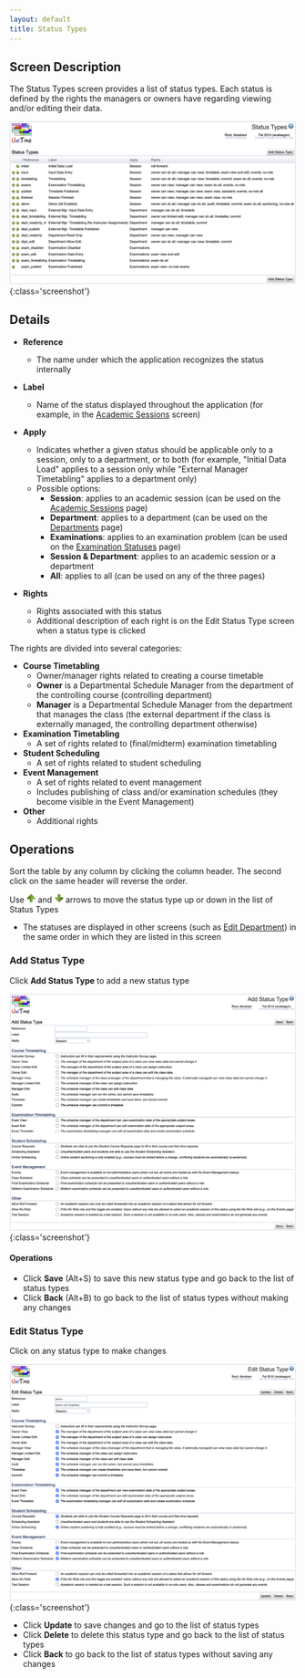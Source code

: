 ```yaml
---
layout: default
title: Status Types
---
```



## Screen Description

The Status Types screen provides a list of status types. Each status is defined by the rights the managers or owners have regarding viewing and/or editing their data.

![Status Types](images/status-types-1.png){:class='screenshot'}

## Details

* **Reference**
    * The name under which the application recognizes the status internally

* **Label**
    * Name of the status displayed throughout the application (for example, in the [Academic Sessions](academic-sessions) screen)

* **Apply**
    * Indicates whether a given status should be applicable only to a session, only to a department, or to both (for example, "Initial Data Load" applies to a session only while "External Manager Timetabling" applies to a department only)
    * Possible options:
        * **Session**: applies to an academic session (can be used on the [Academic Sessions](academic-sessions) page)
        * **Department**: applies to a department (can be used on the [Departments](departments) page)
        * **Examinations**: applies to an examination problem (can be used on the [Examination Statuses](examination-statuses) page)
        * **Session &amp; Department**: applies to an academic session or a department
        * **All**: applies to all (can be used on any of the three pages)

* **Rights**
    * Rights associated with this status
    * Additional description of each right is on the Edit Status Type screen when a status type is clicked

The rights are divided into several categories:
* **Course Timetabling**
    * Owner/manager rights related to creating a course timetable
    * **Owner** is a Departmental Schedule Manager from the department of the controlling course (controlling department)
    * **Manager** is a Departmental Schedule Manager from the department that manages the class (the external department if the class is externally managed, the controlling department otherwise)
* **Examination Timetabling**
    * A set of rights related to (final/midterm) examination timetabling
* **Student Scheduling**
    * A set of rights related to student scheduling
* **Event Management**
    * A set of rights related to event management
    * Includes publishing of class and/or examination schedules (they become visible in the Event Management)
* **Other**
    * Additional rights

## Operations

Sort the table by any column by clicking the column header. The second click on the same header will reverse the order.

Use ![Up](images/icon-up.png) and ![Down](images/icon-down.png) arrows to move the status type up or down in the list of Status Types
* The statuses are displayed in other screens (such as [Edit Department](edit-department)) in the same order in which they are listed in this screen

### Add Status Type

Click **Add Status Type** to add a new status type

![Add Status Type](images/add-status-type-1.png){:class='screenshot'}

#### Operations

* Click **Save** (Alt+S) to save this new status type and go back to the list of status types
* Click **Back** (Alt+B) to go back to the list of status types without making any changes

### Edit Status Type

Click on any status type to make changes

![Edit Status Type](images/edit-status-type-1.png){:class='screenshot'}

* Click **Update** to save changes and go to the list of status types
* Click **Delete** to delete this status type and go back to the list of status types
* Click **Back** to go back to the list of status types without saving any changes
